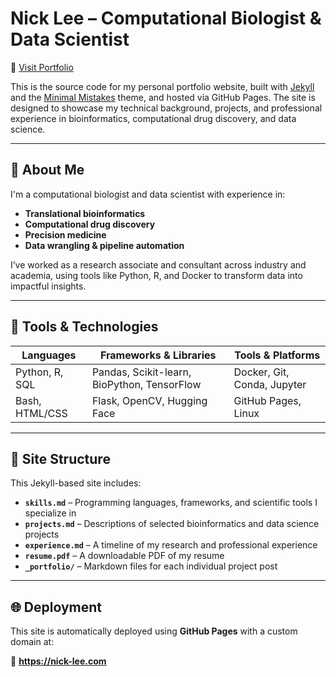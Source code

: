 # Nick Lee – Computational Biologist & Data Scientist

🚀 [Visit Portfolio](https://nick-lee.com)

This is the source code for my personal portfolio website, built with [Jekyll](https://jekyllrb.com/) and the [Minimal Mistakes](https://github.com/mmistakes/minimal-mistakes) theme, and hosted via GitHub Pages. The site is designed to showcase my technical background, projects, and professional experience in bioinformatics, computational drug discovery, and data science.

---

## 🔬 About Me

I'm a computational biologist and data scientist with experience in:

- **Translational bioinformatics**
- **Computational drug discovery**
- **Precision medicine**
- **Data wrangling & pipeline automation**

I’ve worked as a research associate and consultant across industry and academia, using tools like Python, R, and Docker to transform data into impactful insights.

---

## 🧰 Tools & Technologies

| Languages     | Frameworks & Libraries        | Tools & Platforms       |
|---------------|-------------------------------|--------------------------|
| Python, R, SQL| Pandas, Scikit-learn, BioPython, TensorFlow | Docker, Git, Conda, Jupyter |
| Bash, HTML/CSS| Flask, OpenCV, Hugging Face    | GitHub Pages, Linux      |

---

## 📁 Site Structure

This Jekyll-based site includes:

- **`skills.md`** – Programming languages, frameworks, and scientific tools I specialize in
- **`projects.md`** – Descriptions of selected bioinformatics and data science projects
- **`experience.md`** – A timeline of my research and professional experience
- **`resume.pdf`** – A downloadable PDF of my resume
- **`_portfolio/`** – Markdown files for each individual project post

---

## 🌐 Deployment

This site is automatically deployed using **GitHub Pages** with a custom domain at:

🔗 **https://nick-lee.com**